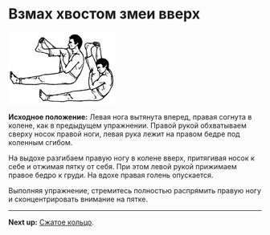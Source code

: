# Взмах хвостом змеи вверх

![](./img/12.png)

**Исходное положение:** Левая нога вытянута вперед, правая согнута в колене, как
в предыдущем упражнении. Правой рукой обхватываем сверху носок правой ноги,
левая рука лежит на правом бедре под коленным сгибом.

На выдохе разгибаем правую ногу в колене вверх, притягивая носок к себе и
отжимая пятку от себя. При этом левой рукой прижимаем правое бедро к груди. На
вдохе правая голень опускается.

Выполняя упражнение, стремитесь полностью распрямить правую ногу и
сконцентрировать внимание на пятке.

***

**Next up:** [Сжатое кольцо](../13).
